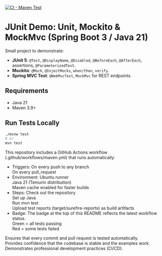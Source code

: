 [![CI - Maven Test](https://github.com/Erikaahide/JUnitTest/actions/workflows/maven.yml/badge.svg)](https://github.com/Erikaahide/JUnitTest/actions/workflows/maven.yml)

# JUnit Demo: Unit, Mockito & MockMvc (Spring Boot 3 / Java 21)

Small project to demonstrate:
- **JUnit 5**: `@Test`, `@DisplayName`, `@Disabled`, `@BeforeEach`, `@AfterEach`, assertions, `@ParameterizedTest`.
- **Mockito**: `@Mock`, `@InjectMocks`, `when/then`, `verify`.
- **Spring MVC Test**: `@WebMvcTest`, `MockMvc` for REST endpoints.

## Requirements
- Java 21
- Maven 3.9+

## Run Tests Locally
```bash
./mvnw test
# or
mvn test
```

This repository includes a GitHub Actions workflow (.github/workflows/maven.yml) that runs automatically:

- Triggers:
On every push to any branch  
On every pull_request  
- Environment:
Ubuntu runner  
Java 21 (Temurin distribution)  
Maven cache enabled for faster builds  
- Steps:
Check out the repository  
Set up Java  
Run mvn test  
Upload test reports (target/surefire-reports) as build artifacts  
- Badge:
The badge at the top of this README reflects the latest workflow status.  
Green = all tests passing  
Red = some tests failed  

Ensures that every commit and pull request is tested automatically.  
Provides confidence that the codebase is stable and the examples work.  
Demonstrates professional development practices (CI/CD).  
